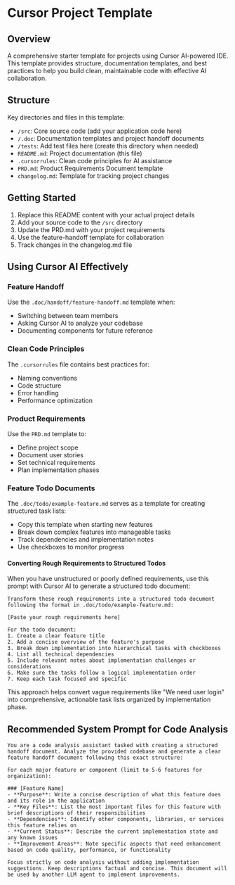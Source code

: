 # Cursor Project Template

## Overview
A comprehensive starter template for projects using Cursor AI-powered IDE. This template provides structure, documentation templates, and best practices to help you build clean, maintainable code with effective AI collaboration.

## Structure
Key directories and files in this template:
- `/src`: Core source code (add your application code here)
- `/.doc`: Documentation templates and project handoff documents
- `/tests`: Add test files here (create this directory when needed)
- `README.md`: Project documentation (this file)
- `.cursorrules`: Clean code principles for AI assistance
- `PRD.md`: Product Requirements Document template
- `changelog.md`: Template for tracking project changes

## Getting Started

1. Replace this README content with your actual project details
2. Add your source code to the `/src` directory
3. Update the PRD.md with your project requirements
4. Use the feature-handoff template for collaboration
5. Track changes in the changelog.md file

## Using Cursor AI Effectively

### Feature Handoff
Use the `.doc/handoff/feature-handoff.md` template when:
- Switching between team members
- Asking Cursor AI to analyze your codebase
- Documenting components for future reference

### Clean Code Principles
The `.cursorrules` file contains best practices for:
- Naming conventions
- Code structure
- Error handling
- Performance optimization

### Product Requirements
Use the `PRD.md` template to:
- Define project scope
- Document user stories
- Set technical requirements
- Plan implementation phases

### Feature Todo Documents
The `.doc/todo/example-feature.md` serves as a template for creating structured task lists:
- Copy this template when starting new features
- Break down complex features into manageable tasks
- Track dependencies and implementation notes
- Use checkboxes to monitor progress

#### Converting Rough Requirements to Structured Todos

When you have unstructured or poorly defined requirements, use this prompt with Cursor AI to generate a structured todo document:

```
Transform these rough requirements into a structured todo document following the format in .doc/todo/example-feature.md:

[Paste your rough requirements here]

For the todo document:
1. Create a clear feature title
2. Add a concise overview of the feature's purpose
3. Break down implementation into hierarchical tasks with checkboxes
4. List all technical dependencies
5. Include relevant notes about implementation challenges or considerations
6. Make sure the tasks follow a logical implementation order
7. Keep each task focused and specific
```

This approach helps convert vague requirements like "We need user login" into comprehensive, actionable task lists organized by implementation phase.

## Recommended System Prompt for Code Analysis

```
You are a code analysis assistant tasked with creating a structured handoff document. Analyze the provided codebase and generate a clear feature handoff document following this exact structure:

For each major feature or component (limit to 5-6 features for organization):

### [Feature Name]
- **Purpose**: Write a concise description of what this feature does and its role in the application
- **Key Files**: List the most important files for this feature with brief descriptions of their responsibilities
- **Dependencies**: Identify other components, libraries, or services this feature relies on
- **Current Status**: Describe the current implementation state and any known issues
- **Improvement Areas**: Note specific aspects that need enhancement based on code quality, performance, or functionality

Focus strictly on code analysis without adding implementation suggestions. Keep descriptions factual and concise. This document will be used by another LLM agent to implement improvements.